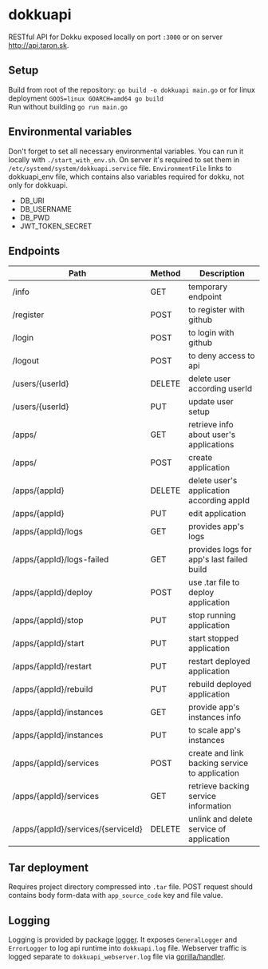 # dokkuapi
RESTful API for Dokku exposed locally on port `:3000` or on server http://api.taron.sk.

## Setup
Build from root of the repository: `go build -o dokkuapi main.go` or for linux deployment `GOOS=linux GOARCH=amd64 go build`\
Run without building `go run main.go`

## Environmental variables
Don't forget to set all necessary environmental variables. You can run it locally with `./start_with_env.sh`. On server it's required to set them in `/etc/systemd/system/dokkuapi.service` file. `EnvironmentFile` links to dokkuapi_env file, which contains also variables required for dokku, not only for dokkuapi.
* DB_URI
* DB_USERNAME
* DB_PWD
* JWT_TOKEN_SECRET

## Endpoints
|Path|Method|Description|
|----|------|-----------|
|/info|GET|temporary endpoint|
|/register|POST|to register with github|
|/login|POST|to login with github|
|/logout|POST|to deny access to api|
|/users/{userId}|DELETE|delete user according userId|
|/users/{userId}|PUT|update user setup|
|/apps/|GET|retrieve info about user's applications|
|/apps/|POST|create application|
|/apps/{appId}|DELETE|delete user's application according appId|
|/apps/{appId}|PUT|edit application|
|/apps/{appId}/logs|GET|provides app's logs|
|/apps/{appId}/logs-failed|GET|provides logs for app's last failed build|
|/apps/{appId}/deploy|POST|use .tar file to deploy application|
|/apps/{appId}/stop|PUT|stop running application|
|/apps/{appId}/start|PUT|start stopped application|
|/apps/{appId}/restart|PUT|restart deployed application|
|/apps/{appId}/rebuild|PUT|rebuild deployed application|
|/apps/{appId}/instances|GET|provide app's instances info|
|/apps/{appId}/instances|PUT|to scale app's instances|
|/apps/{appId}/services|POST|create and link backing service to application|
|/apps/{appId}/services|GET|retrieve backing service information|
|/apps/{appId}/services/{serviceId}|DELETE|unlink and delete service of application|

## Tar deployment
Requires project directory compressed into `.tar` file. POST request should contains body form-data with `app_source_code` key and file value.

## Logging
Logging is provided by package [logger](github.com/ondro2208/dokkuapi/logger). It exposes `GeneralLogger` and `ErrorLogger` to log api runtime into `dokkuapi.log` file. Webserver traffic is logged separate to `dokkuapi_webserver.log` file via [gorilla/handler](https://github.com/gorilla/handlers).
